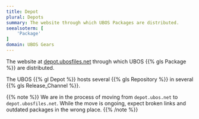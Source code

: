 ```yaml
---
title: Depot
plural: Depots
summary: The website through which UBOS Packages are distributed.
seealsoterm: [
    'Package'
]
domain: UBOS Gears
---
```


The website at [depot.ubosfiles.net](http://depot.ubosfiles.net/) through which UBOS
{{% gls Package %}} are distributed.

The UBOS {{% gl Depot %}} hosts several {{% gls Repository %}} in several
{{% gls Release_Channel %}}.

{{% note %}}
We are in the process of moving from ``depot.ubos.net`` to ``depot.ubosfiles.net``.
While the move is ongoing, expect broken links and outdated packages in the wrong place.
{{% /note %}}
